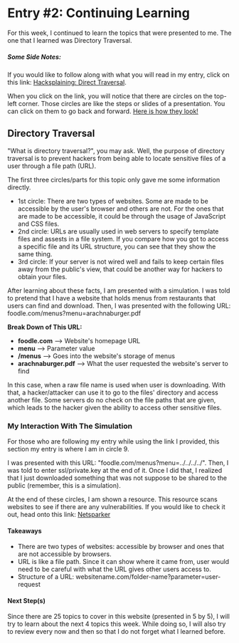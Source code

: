 # Entry #2: Continuing Learning  
For this week, I continued to learn the topics that were presented to me. The one that I learned was Directory Traversal. 

##### Some Side Notes: 
If you would like to follow along with what you will read in my entry, click on this link: [Hacksplaining: Direct Traversal](https://www.hacksplaining.com/exercises/directory-traversal). 

When you click on the link, you will notice that there are circles on the top-left corner. Those circles are like the steps or slides of a presentation. You can click on them to go back and forward. [Here is how they look!](../images/meaning-of-circles.lnk)

## Directory Traversal
"What is directory traversal?", you may ask. Well, the purpose of directory traversal is to prevent hackers from being able to locate sensitive files of a user through a file path (URL).  

The first three circles/parts for this topic only gave me some information directly. 
* 1st circle: There are two types of websites. Some are made to be accessible by the user's browser and others are not. For the ones that are made to be accessible, it could be through the usage of JavaScript and CSS files. 
* 2nd circle: URLs are usually used in web servers to specify template files and assests in a file system. If you compare how you got to access a specific file and its URL structure, you can see that they show the same thing.  
* 3rd circle: If your server is not wired well and fails to keep certain files away from the public's view, that could be another way for hackers to obtain your files. 

After learning about these facts, I am presented with a simulation. I was told to pretend that I have a website that holds menus from restaurants that users can find and download. Then, I was presented with the following URL: foodle.com/menus?menu=arachnaburger.pdf 

**Break Down of This URL:** 
* **foodle.com** --> Website's homepage URL 
* **menu** --> Parameter value  
* **/menus** --> Goes into the website's storage of menus  
* **arachnaburger.pdf** --> What the user requested the website's server to find 

In this case, when a raw file name is used when user is downloading. With that, a hacker/attacker can use it to go to the files' directory and access another file. Some servers do no check on the file paths that are given, which leads to the hacker given the ability to access other sensitive files. 

### My Interaction With The Simulation 
For those who are following my entry while using the link I provided, this section my entry is where I am in circle 9. 

I was presented with this URL: "foodle.com/menus?menu=../../../../". Then, I was told to enter ssl/private.key at the end of it. Once I did that, I realized that I just downloaded something that was not suppose to be shared to the public (remember, this is a simulation). 

At the end of these circles, I am shown a resource. This resource scans websites to see if there are any vulnerabilities. If you would like to check it out, head onto this link: [Netsparker](https://www.netsparker.com/netsparker-web-application-security-scanner/dead-accurate-automated-web-vulnerability-scanner/?utm_source=hacksplaining.com&&utm_content=is+website+vulnerable+lesson&utm_medium=banner&utm_campaign=nc+advert)   

#### Takeaways 
* There are two types of websites: accessible by browser and ones that are not accessible by browsers. 
* URL is like a file path. Since it can show where it came from, user would need to be careful with what the URL gives other users access to. 
* Structure of a URL: websitename.com/folder-name?parameter=user-request 

#### Next Step(s)
Since there are 25 topics to cover in this website (presented in 5 by 5), I will try to learn about the next 4 topics this week. While doing so, I will also try to review every now and then so that I do not forget what I learned before.  


